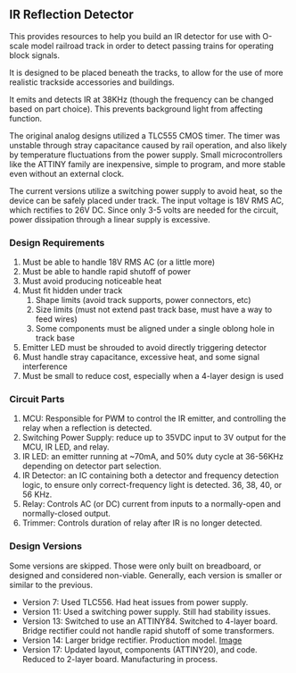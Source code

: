 ## IR Reflection Detector

This provides resources to help you build an IR detector for use with O-scale model railroad track in order to detect passing trains for operating block signals.

It is designed to be placed beneath the tracks, to allow for the use of more realistic trackside accessories and buildings.

It emits and detects IR at 38KHz (though the frequency can be changed based on part choice).
This prevents background light from affecting function.

The original analog designs utilized a TLC555 CMOS timer.
The timer was unstable through stray capacitance caused by rail operation, and also likely by temperature fluctuations from the power supply.
Small microcontrollers like the ATTINY family are inexpensive, simple to program, and more stable even without an external clock.

The current versions utilize a switching power supply to avoid heat, so the device can be safely placed under track.
The input voltage is 18V RMS AC, which rectifies to 26V DC.
Since only 3-5 volts are needed for the circuit, power dissipation through a linear supply is excessive.

### Design Requirements

1. Must be able to handle 18V RMS AC (or a little more)
2. Must be able to handle rapid shutoff of power
3. Must avoid producing noticeable heat
4. Must fit hidden under track
   1. Shape limits (avoid track supports, power connectors, etc)
   2. Size limits (must not extend past track base, must have a way to feed wires)
   3. Some components must be aligned under a single oblong hole in track base
5. Emitter LED must be shrouded to avoid directly triggering detector
6. Must handle stray capacitance, excessive heat, and some signal interference
7. Must be small to reduce cost, especially when a 4-layer design is used

### Circuit Parts

1. MCU: Responsible for PWM to control the IR emitter, and controlling the relay when a reflection is detected.
2. Switching Power Supply: reduce up to 35VDC input to 3V output for the MCU, IR LED, and relay.
3. IR LED: an emitter running at ~70mA, and 50% duty cycle at 36-56KHz depending on detector part selection.
4. IR Detector: an IC containing both a detector and frequency detection logic, to ensure only correct-frequency light is detected.  36, 38, 40, or 56 KHz.
5. Relay: Controls AC (or DC) current from inputs to a normally-open and normally-closed output.
6. Trimmer: Controls duration of relay after IR is no longer detected.

### Design Versions

Some versions are skipped.
Those were only built on breadboard, or designed and considered non-viable.
Generally, each version is smaller or similar to the previous.

* Version 7: Used TLC556.  Had heat issues from power supply.
* Version 11: Used a switching power supply.  Still had stability issues.
* Version 13: Switched to use an ATTINY84.  Switched to 4-layer board.  Bridge rectifier could not handle rapid shutoff of some transformers.
* Version 14: Larger bridge rectifier.  Production model.  [Image](./blob/master/resources/v14_production_model.jpg)
* Version 17: Updated layout, components (ATTINY20), and code.  Reduced to 2-layer board.  Manufacturing in process.

